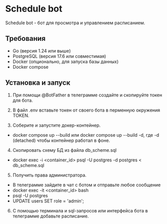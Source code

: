 # Schedule bot
Schedule bot - бот для просмотра и управлением расписанием. 

## Требования
- Go (версия 1.24 или выше)
- PostgreSQL (версия 17.6 или совместимая)
- Docker (опционально, для запуска базы данных)
- Docker compose

## Установка и запуск
1. При помощи @BotFather в телеграмме создайте и скопируйте токен для бота.

2. В файл .env вставьте токен от своего бота в перменную окружения TOKEN.

3. Соберите и запустите докер-контейнер.
 - docker compose up --build  или  docker compose up --build -d, где -d (detached) чтобы контейнер работал в фоне.

4. Скопировать схему БД из файла db_scheme.sql
 - docker exec -i <container_id> psql -U postgres -d postgres < db_scheme.sql

5. Получить права администратора.
 - В телеграмме зайдите в чат с ботом и отправьте любое сообщение
 - docker exec -it <container_id> bash
 - psql -U postgres
 - UPDATE users SET role = 'admin';

6. С помощью терминала и sql-запросов или интерфейса бота в телеграмме добавьте расписание.